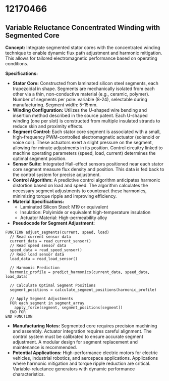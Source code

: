 # 12170466

## Variable Reluctance Concentrated Winding with Segmented Core

**Concept:** Integrate segmented stator cores with the concentrated winding technique to enable dynamic flux path adjustment and harmonic mitigation. This allows for tailored electromagnetic performance based on operating conditions.

**Specifications:**

*   **Stator Core:** Constructed from laminated silicon steel segments, each trapezoidal in shape. Segments are mechanically isolated from each other via a thin, non-conductive material (e.g., ceramic, polymer). Number of segments per pole: variable (8-24), selectable during manufacturing. Segment width: 5-15mm.
*   **Winding Configuration:** Utilizes the U-shaped wire bending and insertion method described in the source patent. Each U-shaped winding (one per slot) is constructed from multiple insulated strands to reduce skin and proximity effects.
*   **Segment Control:** Each stator core segment is associated with a small, high-frequency PWM-controlled electromagnetic actuator (solenoid or voice coil). These actuators exert a slight pressure on the segment, allowing for minute adjustments in its position. Control circuitry linked to machine operating parameters (speed, load, current) determines the optimal segment position.
*   **Sensor Suite:** Integrated Hall-effect sensors positioned near each stator core segment measure flux density and position. This data is fed back to the control system for precise adjustment.
*   **Control Algorithm:** A predictive control algorithm anticipates harmonic distortion based on load and speed. The algorithm calculates the necessary segment adjustments to counteract these harmonics, minimizing torque ripple and improving efficiency.
*   **Material Specifications:**
    *   Laminated Silicon Steel: M19 or equivalent
    *   Insulation: Polyimide or equivalent high-temperature insulation
    *   Actuator Material: High-permeability alloy
*   **Pseudocode for Segment Adjustment:**

```
FUNCTION adjust_segments(current, speed, load)
  // Read current sensor data
  current_data = read_current_sensor()
  // Read speed sensor data
  speed_data = read_speed_sensor()
  // Read load sensor data
  load_data = read_load_sensor()

  // Harmonic Prediction
  harmonic_profile = predict_harmonics(current_data, speed_data, load_data)

  // Calculate Optimal Segment Positions
  segment_positions = calculate_segment_positions(harmonic_profile)

  // Apply Segment Adjustments
  FOR each segment in segment_array
    apply_force(segment, segment_positions[segment])
  END FOR
END FUNCTION
```

*   **Manufacturing Notes:** Segmented core requires precision machining and assembly. Actuator integration requires careful alignment. The control system must be calibrated to ensure accurate segment adjustment. A modular design for segment replacement and maintenance is recommended.
*   **Potential Applications:** High-performance electric motors for electric vehicles, industrial robotics, and aerospace applications. Applications where harmonic mitigation and torque ripple reduction are critical. Variable-reluctance generators with dynamic performance characteristics.